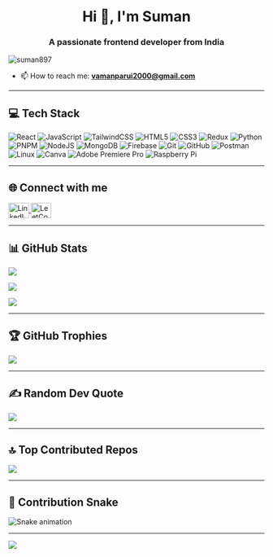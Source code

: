 <h1 align="center">Hi 👋, I'm Suman</h1>
<h3 align="center">A passionate frontend developer from India</h3>

<p align="left">
  <img src="https://komarev.com/ghpvc/?username=suman897&label=Profile%20views&color=0e75b6&style=flat" alt="suman897" />
</p>

- 📫 How to reach me: **vamanparui2000@gmail.com**

---

## 💻 Tech Stack

![React](https://img.shields.io/badge/react-%2320232a.svg?style=plastic&logo=react&logoColor=%2361DAFB)
![JavaScript](https://img.shields.io/badge/javascript-%23323330.svg?style=plastic&logo=javascript&logoColor=%23F7DF1E)
![TailwindCSS](https://img.shields.io/badge/tailwindcss-%2338B2AC.svg?style=plastic&logo=tailwind-css&logoColor=white)
![HTML5](https://img.shields.io/badge/html5-%23E34F26.svg?style=plastic&logo=html5&logoColor=white)
![CSS3](https://img.shields.io/badge/css3-%231572B6.svg?style=plastic&logo=css3&logoColor=white)
![Redux](https://img.shields.io/badge/redux-%23593d88.svg?style=plastic&logo=redux&logoColor=white)
![Python](https://img.shields.io/badge/python-3670A0?style=plastic&logo=python&logoColor=ffdd54)
![PNPM](https://img.shields.io/badge/pnpm-%234a4a4a.svg?style=plastic&logo=pnpm&logoColor=f69220)
![NodeJS](https://img.shields.io/badge/node.js-%23339933.svg?style=plastic&logo=node.js&logoColor=white)
![MongoDB](https://img.shields.io/badge/mongodb-%2347A248.svg?style=plastic&logo=mongodb&logoColor=white)
![Firebase](https://img.shields.io/badge/firebase-%23039BE5.svg?style=plastic&logo=firebase)
![Git](https://img.shields.io/badge/git-%23F05033.svg?style=plastic&logo=git&logoColor=white)
![GitHub](https://img.shields.io/badge/github-%23121011.svg?style=plastic&logo=github&logoColor=white)
![Postman](https://img.shields.io/badge/Postman-FF6C37?style=plastic&logo=postman&logoColor=white)
![Linux](https://img.shields.io/badge/linux-%23000.svg?style=plastic&logo=linux&logoColor=white)
![Canva](https://img.shields.io/badge/Canva-%2300C4CC.svg?style=plastic&logo=Canva&logoColor=white)
![Adobe Premiere Pro](https://img.shields.io/badge/Adobe%20Premiere%20Pro-9999FF.svg?style=plastic&logo=Adobe%20Premiere%20Pro&logoColor=white)
![Raspberry Pi](https://img.shields.io/badge/-Raspberry_Pi-C51A4A?style=plastic&logo=Raspberry-Pi)

---

## 🌐 Connect with me

<p align="left">
  <a href="https://www.linkedin.com/in/suman-parui-ab3613184/" target="blank">
    <img align="center" src="https://raw.githubusercontent.com/rahuldkjain/github-profile-readme-generator/master/src/images/icons/Social/linked-in-alt.svg" alt="LinkedIn" height="30" width="40" />
  </a>
  <a href="https://leetcode.com/u/art__98/" target="blank">
    <img align="center" src="https://raw.githubusercontent.com/rahuldkjain/github-profile-readme-generator/master/src/images/icons/Social/leet-code.svg" alt="LeetCode" height="30" width="40" />
  </a>
</p>

---

## 📊 GitHub Stats

![](https://github-readme-stats.vercel.app/api?username=suman897&show_icons=true&locale=en&theme=default&hide_border=false&include_all_commits=true&count_private=true)

![](https://github-readme-stats.vercel.app/api/top-langs/?username=suman897&theme=default&hide_border=false&layout=compact)

![](https://github-readme-streak-stats.herokuapp.com/?user=suman897&theme=default&hide_border=false)

---

## 🏆 GitHub Trophies

![](https://github-profile-trophy.vercel.app/?username=suman897&theme=transparent&no-frame=false&no-bg=false&margin-w=4)

---

## ✍️ Random Dev Quote

![](https://quotes-github-readme.vercel.app/api?type=horizontal&theme=light)

---

## 🔝 Top Contributed Repos

![](https://github-contributor-stats.vercel.app/api?username=suman897&limit=5&theme=default&combine_all_yearly_contributions=true)

---

## 🐍 Contribution Snake

<img src="https://raw.githubusercontent.com/suman897/suman897/output/github-contribution-grid-snake.svg" alt="Snake animation" />

---

[![](https://visitcount.itsvg.in/api?id=suman897&icon=2&color=7)](https://visitcount.itsvg.in)

<!-- Proudly created with GPRM ( https://gprm.itsvg.in ) -->
